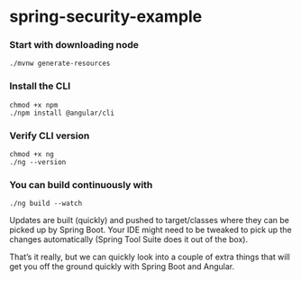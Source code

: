 # spring-security-example

### Start with downloading node
```shell
./mvnw generate-resources
```

### Install the CLI
```shell
chmod +x npm
./npm install @angular/cli
```

### Verify CLI version
```shell
chmod +x ng
./ng --version
```

### You can build continuously with
```shell
./ng build --watch
```
Updates are built (quickly) and pushed to target/classes where they can be 
picked up by Spring Boot. Your IDE might need to be tweaked to pick up the 
changes automatically (Spring Tool Suite does it out of the box).

That’s it really, but we can quickly look into a couple of extra things that 
will get you off the ground quickly with Spring Boot and Angular.
